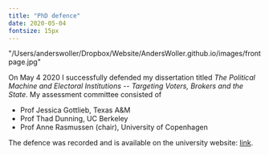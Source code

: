 ```yaml
---
title: "PhD defence"
date: 2020-05-04
fontsize: 15px
---
```



"/Users/anderswoller/Dropbox/Website/AndersWoller.github.io/images/frontpage.jpg"


On May 4 2020 I successfully defended my dissertation titled *The Political Machine and Electoral Institutions -- Targeting Voters, Brokers and the State*. My assessment committee consisted of
* Prof Jessica Gottlieb, Texas A&M
* Prof Thad Dunning, UC Berkeley
* Prof Anne Rasmussen (chair), University of Copenhagen

The defence was recorded and is available on the university website: [link](https://polsci.ku.dk/uddannelser/phd/forsvar/anders-woller-nielsen/).
